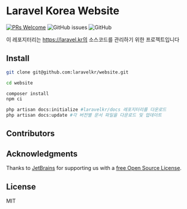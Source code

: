 # Laravel Korea Website 

[![PRs Welcome](https://img.shields.io/badge/PRs-welcome-brightgreen.svg?style=flat-square)](http://makeapullrequest.com)
![GitHub issues](https://img.shields.io/github/issues/laravelkr/website.svg)
![GitHub](https://img.shields.io/github/license/laravelkr/website.svg)

이 레포지터리는 https://laravel.kr의 소스코드를 관리하기 위한 프로젝트입니다


## Install

```bash
git clone git@github.com:laravelkr/website.git

cd website

composer install
npm ci

php artisan docs:initialize #laravelkr/docs 레포지터리를 다운로드
php artisan docs:update #각 버전별 문서 파일을 다운로드 및 업데이트

```


## Contributors


## Acknowledgments

Thanks to [JetBrains](https://www.jetbrains.com) for supporting us with a [free Open Source License](https://www.jetbrains.com/buy/opensource).


## License

MIT
